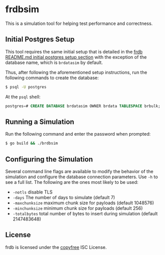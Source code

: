 frdbsim
=======

This is a simulation tool for helping test performance and correctness.

## Initial Postgres Setup

This tool requires the same initial setup that is detailed in the [frdb README.md initial postgres setup section](../../README.md#initial-postgres-setup) with the exception of the database name, which is `brdatasim` by default.

Thus, after following the aforementioned setup instructions, run the following commands to create the database:

```sh
$ psql -U postgres
```

At the `psql` shell:
```sql
postgres=# CREATE DATABASE brdatasim OWNER brdata TABLESPACE brbulk;
```

## Running a Simulation

Run the following command and enter the password when prompted:

```sh
$ go build && ./brdbsim
```

## Configuring the Simulation

Several command line flags are available to modify the behavior of the
simulation and configure the database connection parameters.  Use `-h` to see a
full list.  The following are the ones most likely to be used:

* `-notls` disable TLS
* `-days` The number of days to simulate (default 7)
* `-maxchunksize` maximum chunk size for payloads (default 1048576)
* `-minchunksize` minimum chunk size for payloads (default 256)
* `-totalbytes` total number of bytes to insert during simulation (default
  2147483648)

## License

frdb is licensed under the [copyfree](http://copyfree.org) ISC License.
